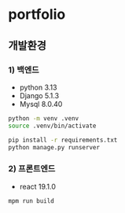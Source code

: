 # portfolio

## 개발환경

### 1) 백엔드

- python 3.13
- Django 5.1.3
- Mysql 8.0.40

```bash
python -m venv .venv
source .venv/bin/activate

pip install -r requirements.txt
python manage.py runserver
```

### 2) 프론트엔드

- react 19.1.0

```bash
mpm run build
```
